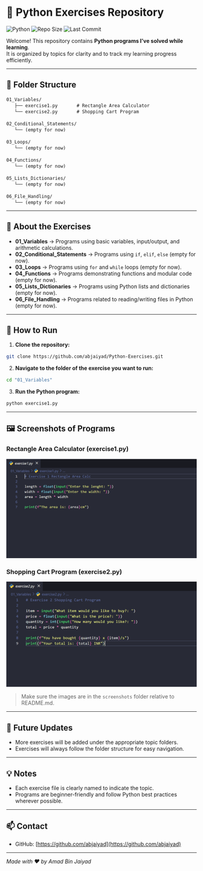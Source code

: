 # 🐍 Python Exercises Repository

![Python](https://img.shields.io/badge/Python-3.11-blue?style=flat-square)
![Repo Size](https://img.shields.io/github/repo-size/abjaiyad/Python-Exercises?style=flat-square)
![Last Commit](https://img.shields.io/github/last-commit/abjaiyad/Python-Exercises?style=flat-square)

Welcome! This repository contains **Python programs I’ve solved while learning**.  
It is organized by topics for clarity and to track my learning progress efficiently.  

---

## 📂 Folder Structure

```
01_Variables/
   ├── exercise1.py       # Rectangle Area Calculator
   └── exercise2.py       # Shopping Cart Program

02_Conditional_Statements/
   └── (empty for now)

03_Loops/
   └── (empty for now)

04_Functions/
   └── (empty for now)

05_Lists_Dictionaries/
   └── (empty for now)

06_File_Handling/
   └── (empty for now)
```

---

## 📝 About the Exercises

- **01_Variables** → Programs using basic variables, input/output, and arithmetic calculations.  
- **02_Conditional_Statements** → Programs using `if`, `elif`, `else` (empty for now).  
- **03_Loops** → Programs using `for` and `while` loops (empty for now).  
- **04_Functions** → Programs demonstrating functions and modular code (empty for now).  
- **05_Lists_Dictionaries** → Programs using Python lists and dictionaries (empty for now).  
- **06_File_Handling** → Programs related to reading/writing files in Python (empty for now).  

---

## 🚀 How to Run

1. **Clone the repository:**

```bash
git clone https://github.com/abjaiyad/Python-Exercises.git
```

2. **Navigate to the folder of the exercise you want to run:**

```bash
cd "01_Variables"
```

3. **Run the Python program:**

```bash
python exercise1.py
```

---

## 🖼 Screenshots of Programs

### Rectangle Area Calculator (exercise1.py)
![Rectangle Area](screenshots/rectangle_area.png)

### Shopping Cart Program (exercise2.py)
![Shopping Cart](screenshots/shopping_cart.png)

> Make sure the images are in the `screenshots` folder relative to README.md.

---

## 📌 Future Updates

- More exercises will be added under the appropriate topic folders.  
- Exercises will always follow the folder structure for easy navigation.  

---

## 💡 Notes

- Each exercise file is clearly named to indicate the topic.  
- Programs are beginner-friendly and follow Python best practices wherever possible.  

---

## 📫 Contact

- GitHub: [https://github.com/abjaiyad](https://github.com/abjaiyad)

---

*Made with ❤️ by Amad Bin Jaiyad*
